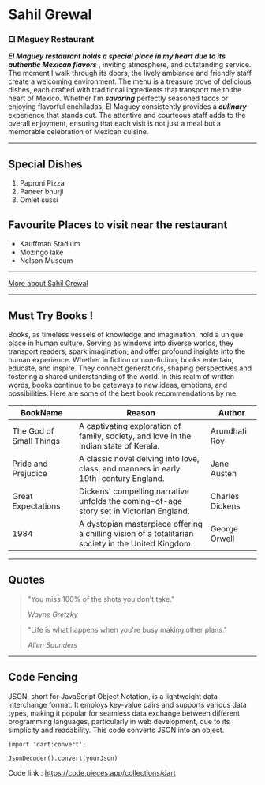# Sahil Grewal
### El Maguey Restaurant

***El Maguey restaurant holds a special place in my heart due to its authentic Mexican flavors*** , inviting atmosphere, and outstanding service. The moment I walk through its doors, the lively ambiance and friendly staff create a welcoming environment. The menu is a treasure trove of delicious dishes, each crafted with traditional ingredients that transport me to the heart of Mexico. Whether I'm ***savoring*** perfectly seasoned tacos or enjoying flavorful enchiladas, El Maguey consistently provides a ***culinary*** experience that stands out. The attentive and courteous staff adds to the overall enjoyment, ensuring that each visit is not just a meal but a memorable celebration of Mexican cuisine.

---

## Special Dishes

1. Paproni Pizza
2. Paneer bhurji
3. Omlet sussi

## Favourite Places to visit near the restaurant

- Kauffman Stadium
- Mozingo lake
- Nelson Museum

---
[More about Sahil Grewal](/MyMedia.md)

---
## Must Try Books !

Books, as timeless vessels of knowledge and imagination, hold a unique place in human culture. Serving as windows into diverse worlds, they transport readers, spark imagination, and offer profound insights into the human experience. Whether in fiction or non-fiction, books entertain, educate, and inspire. They connect generations, shaping perspectives and fostering a shared understanding of the world. In this realm of written words, books continue to be gateways to new ideas, emotions, and possibilities. Here are some of the best book recommendations by me.

| BookName | Reason | Author |
| ------------- | ------------- | -------- |
| The God of Small Things  | A captivating exploration of family, society, and love in the Indian state of Kerala. | Arundhati Roy |
| Pride and Prejudice  | A classic novel delving into love, class, and manners in early 19th-century England.  | Jane Austen |
| Great Expectations  |  Dickens' compelling narrative unfolds the coming-of-age story set in Victorian England.  | Charles Dickens |
| 1984 |  A dystopian masterpiece offering a chilling vision of a totalitarian society in the United Kingdom.  | George Orwell |

---
## Quotes

> "You miss 100% of the shots you don't take."
>
> *Wayne Gretzky*

> "Life is what happens when you're busy making other plans."
>
> *Allen Saunders*

---
## Code Fencing

JSON, short for JavaScript Object Notation, is a lightweight data interchange format. It employs key-value pairs and supports various data types, making it popular for seamless data exchange between different programming languages, particularly in web development, due to its simplicity and readability. This code converts JSON into an object.

```
import 'dart:convert';

JsonDecoder().convert(yourJson) 

```

Code link : <https://code.pieces.app/collections/dart>